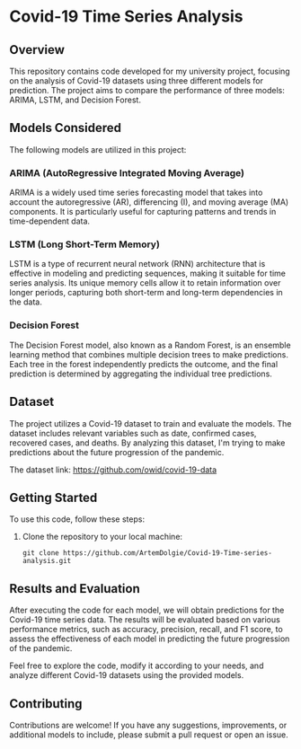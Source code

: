 # Covid-19 Time Series Analysis

## Overview
This repository contains code developed for my university project, focusing on the analysis of Covid-19 datasets using three different models for prediction. The project aims to compare the performance of three models: ARIMA, LSTM, and Decision Forest.

## Models Considered
The following models are utilized in this project:

### ARIMA (AutoRegressive Integrated Moving Average)
ARIMA is a widely used time series forecasting model that takes into account the autoregressive (AR), differencing (I), and moving average (MA) components. It is particularly useful for capturing patterns and trends in time-dependent data.

### LSTM (Long Short-Term Memory)
LSTM is a type of recurrent neural network (RNN) architecture that is effective in modeling and predicting sequences, making it suitable for time series analysis. Its unique memory cells allow it to retain information over longer periods, capturing both short-term and long-term dependencies in the data.

### Decision Forest
The Decision Forest model, also known as a Random Forest, is an ensemble learning method that combines multiple decision trees to make predictions. Each tree in the forest independently predicts the outcome, and the final prediction is determined by aggregating the individual tree predictions.

## Dataset
The project utilizes a Covid-19 dataset to train and evaluate the models. The dataset includes relevant variables such as date, confirmed cases, recovered cases, and deaths. By analyzing this dataset, I'm trying to make predictions about the future progression of the pandemic.

The dataset link: https://github.com/owid/covid-19-data

## Getting Started
To use this code, follow these steps:

1. Clone the repository to your local machine:
   ```
   git clone https://github.com/ArtemDolgie/Covid-19-Time-series-analysis.git
   ```

## Results and Evaluation
After executing the code for each model, we will obtain predictions for the Covid-19 time series data. The results will be evaluated based on various performance metrics, such as accuracy, precision, recall, and F1 score, to assess the effectiveness of each model in predicting the future progression of the pandemic.

Feel free to explore the code, modify it according to your needs, and analyze different Covid-19 datasets using the provided models.

## Contributing
Contributions are welcome! If you have any suggestions, improvements, or additional models to include, please submit a pull request or open an issue.
